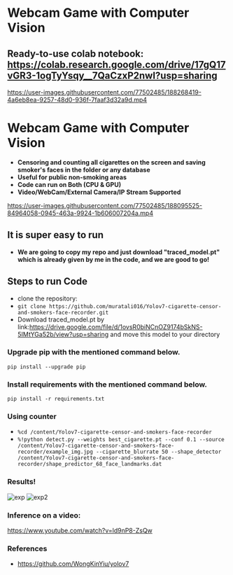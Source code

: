 # Webcam Game with Computer Vision
## Ready-to-use colab notebook: https://colab.research.google.com/drive/17gQ17vGR3-1ogTyYsqy__7QaCzxP2nwI?usp=sharing


https://user-images.githubusercontent.com/77502485/188268419-4a6eb8ea-9257-48d0-936f-7faaf3d32a9d.mp4

# Webcam Game with Computer Vision
* **Censoring and counting all cigarettes on the screen and saving smoker's faces in the folder or any database**
* **Useful for public non-smoking areas**
* **Code can run on Both (CPU & GPU)**
* **Video/WebCam/External Camera/IP Stream Supported**


https://user-images.githubusercontent.com/77502485/188095525-84964058-0945-463a-9924-1b606007204a.mp4


## It is super easy to run
* **We are going to copy my repo and just download "traced_model.pt" which is already given by me in the code,
and we are good to go!**
 
## Steps to run Code
* clone the repository:
* ```git clone https://github.com/muratali016/Yolov7-cigarette-censor-and-smokers-face-recorder.git```
* Download traced_model.pt by link:https://drive.google.com/file/d/1ovsR0biNCnOZ9174bSkNS-5IMtYGa52b/view?usp=sharing and move this model to your directory 

### Upgrade pip with the mentioned command below.
``` pip install --upgrade pip ```

### Install requirements with the mentioned command below.
 ``` pip install -r requirements.txt ```

### Using counter
 * ```%cd /content/Yolov7-cigarette-censor-and-smokers-face-recorder```
* ```%!python detect.py --weights best_cigarette.pt --conf 0.1 --source /content/Yolov7-cigarette-censor-and-smokers-face-recorder/example_img.jpg --cigarette_blurrate 50 --shape_detector /content/Yolov7-cigarette-censor-and-smokers-face-recorder/shape_predictor_68_face_landmarks.dat```
 
 
### Results!
![exp](https://user-images.githubusercontent.com/77502485/187298601-c4fb2b68-5eef-4210-81a0-ea95b9cfeae1.jpg)
![exp2](https://user-images.githubusercontent.com/77502485/187298605-0975d484-8640-4525-a3bd-37af32a5ff0e.jpg)


### Inference on a video:
https://www.youtube.com/watch?v=ld9nP8-ZsQw

### References
* https://github.com/WongKinYiu/yolov7

